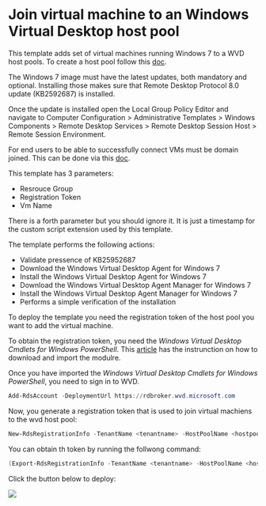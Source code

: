# Join virtual machine to an Windows Virtual Desktop host pool

This template adds set of virtual machines running Windows 7 to a WVD host pools. To create a host pool follow this [doc](https://docs.microsoft.com/en-us/azure/virtual-desktop/create-host-pools-powershell).

The Windows 7 image must have the latest updates, both mandatory and optional. Installing those makes sure that Remote Desktop Protocol 8.0 update (KB2592687) is installed. 

Once the update is installed open the Local Group Policy Editor and navigate to Computer Configuration > Administrative Templates > Windows Components > Remote Desktop Services > Remote Desktop Session Host > Remote Session Environment. 

For end users to be able to successfully connect VMs must be domain joined. This can be done via this [doc](https://azure.microsoft.com/en-us/resources/templates/201-vm-domain-join-existing/).

This template has 3 parameters:

- Resrouce Group
- Registration Token
- Vm Name

There is a forth parameter but you should ignore it. It is just a timestamp for the custom script extension used by this template.

The template performs the following actions:
- Validate pressence of KB25952687 
- Download the Windows Virtual Desktop Agent for Windows 7 
- Install the Windows Virtual Desktop Agent for Windows 7
- Download the Windows Virtual Desktop Agent Manager for Windows 7 
- Install the Windows Virtual Desktop Agent Manager for Windows 7
- Performs a simple verification of the installation
 
To deploy the template you need the registration token of the host pool you want to add the virtual machine.

To obtain the registration token, you need the *Windows Virtual Desktop Cmdlets for Windows PowerShell*.
This [article](https://docs.microsoft.com/en-us/powershell/windows-virtual-desktop/overview) has the instrunction on how to download and import the modulre.

Once you have imported the *Windows Virtual Desktop Cmdlets for Windows PowerShell*, you need to sign in to WVD.

```powershell
Add-RdsAccount -DeploymentUrl https://rdbroker.wvd.microsoft.com
```

Now, you generate a registration token that is used to join virtual machiens to the wvd host pool:
```powershell
New-RdsRegistrationInfo -TenantName <tenantname> -HostPoolName <hostpoolname> -ExpirationHours <number of hours>
```

You can obtain th token by running the follwong command:
```powershell
(Export-RdsRegistrationInfo -TenantName <tenantname> -HostPoolName <hostpoolname>).Token
```




Click the button below to deploy:

<a href="https://portal.azure.com/#create/Microsoft.Template/uri/https:%2F%2Fraw.githubusercontent.com%2Fmadsamuel%2Fwvd%2Fmaster%2Fwin%25207%2520agent%2520deployment%2Fazuredeploy.json" target="_blank">
    <img src="http://azuredeploy.net/deploybutton.png"/>
</a>
